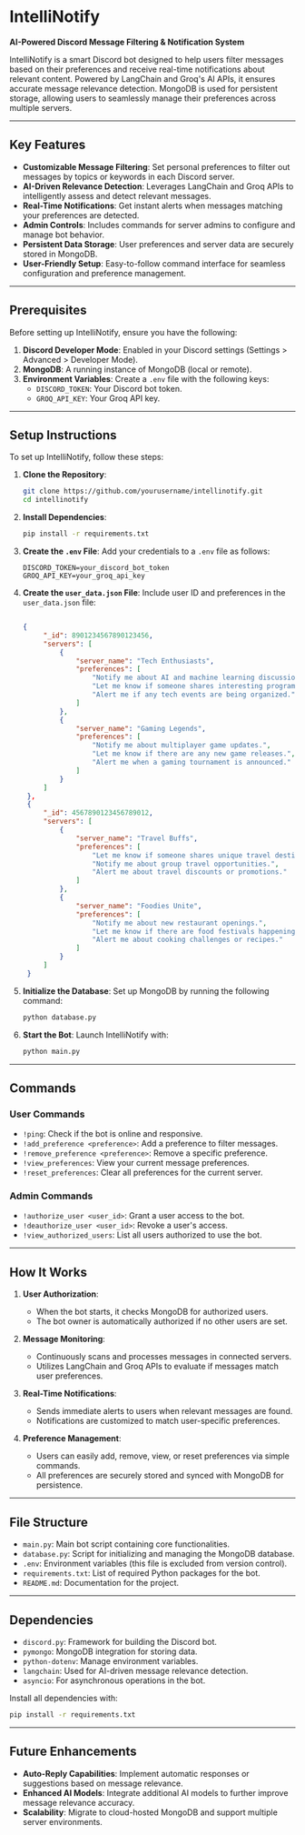 # IntelliNotify

**AI-Powered Discord Message Filtering & Notification System**

IntelliNotify is a smart Discord bot designed to help users filter messages based on their preferences and receive real-time notifications about relevant content. Powered by LangChain and Groq's AI APIs, it ensures accurate message relevance detection. MongoDB is used for persistent storage, allowing users to seamlessly manage their preferences across multiple servers.

---

## Key Features

- **Customizable Message Filtering**: Set personal preferences to filter out messages by topics or keywords in each Discord server.
- **AI-Driven Relevance Detection**: Leverages LangChain and Groq APIs to intelligently assess and detect relevant messages.
- **Real-Time Notifications**: Get instant alerts when messages matching your preferences are detected.
- **Admin Controls**: Includes commands for server admins to configure and manage bot behavior.
- **Persistent Data Storage**: User preferences and server data are securely stored in MongoDB.
- **User-Friendly Setup**: Easy-to-follow command interface for seamless configuration and preference management.

---

## Prerequisites

Before setting up IntelliNotify, ensure you have the following:

1. **Discord Developer Mode**: Enabled in your Discord settings (Settings > Advanced > Developer Mode).
2. **MongoDB**: A running instance of MongoDB (local or remote).
3. **Environment Variables**: Create a `.env` file with the following keys:
   - `DISCORD_TOKEN`: Your Discord bot token.
   - `GROQ_API_KEY`: Your Groq API key.

---

## Setup Instructions

To set up IntelliNotify, follow these steps:

1. **Clone the Repository**:
   ```bash
   git clone https://github.com/yourusername/intellinotify.git
   cd intellinotify
   ```

2. **Install Dependencies**:
   ```bash
   pip install -r requirements.txt
   ```

3. **Create the `.env` File**:
   Add your credentials to a `.env` file as follows:
   ```env
   DISCORD_TOKEN=your_discord_bot_token
   GROQ_API_KEY=your_groq_api_key
   ```

4. **Create the `user_data.json` File**:
   Include user ID and preferences in the `user_data.json` file:
   ```json

   {
        "_id": 8901234567890123456,
        "servers": [
            {
                "server_name": "Tech Enthusiasts",
                "preferences": [
                    "Notify me about AI and machine learning discussions.",
                    "Let me know if someone shares interesting programming tutorials.",
                    "Alert me if any tech events are being organized."
                ]
            },
            {
                "server_name": "Gaming Legends",
                "preferences": [
                    "Notify me about multiplayer game updates.",
                    "Let me know if there are any new game releases.",
                    "Alert me when a gaming tournament is announced."
                ]
            }
        ]
    },
    {
        "_id": 4567890123456789012,
        "servers": [
            {
                "server_name": "Travel Buffs",
                "preferences": [
                    "Let me know if someone shares unique travel destinations.",
                    "Notify me about group travel opportunities.",
                    "Alert me about travel discounts or promotions."
                ]
            },
            {
                "server_name": "Foodies Unite",
                "preferences": [
                    "Notify me about new restaurant openings.",
                    "Let me know if there are food festivals happening.",
                    "Alert me about cooking challenges or recipes."
                ]
            }
        ]
    }

   ```

5. **Initialize the Database**:
   Set up MongoDB by running the following command:
   ```bash
   python database.py
   ```

6. **Start the Bot**:
   Launch IntelliNotify with:
   ```bash
   python main.py
   ```

---

## Commands

### User Commands

- `!ping`: Check if the bot is online and responsive.
- `!add_preference <preference>`: Add a preference to filter messages.
- `!remove_preference <preference>`: Remove a specific preference.
- `!view_preferences`: View your current message preferences.
- `!reset_preferences`: Clear all preferences for the current server.

### Admin Commands

- `!authorize_user <user_id>`: Grant a user access to the bot.
- `!deauthorize_user <user_id>`: Revoke a user's access.
- `!view_authorized_users`: List all users authorized to use the bot.

---

## How It Works

1. **User Authorization**:
   - When the bot starts, it checks MongoDB for authorized users.
   - The bot owner is automatically authorized if no other users are set.

2. **Message Monitoring**:
   - Continuously scans and processes messages in connected servers.
   - Utilizes LangChain and Groq APIs to evaluate if messages match user preferences.

3. **Real-Time Notifications**:
   - Sends immediate alerts to users when relevant messages are found.
   - Notifications are customized to match user-specific preferences.

4. **Preference Management**:
   - Users can easily add, remove, view, or reset preferences via simple commands.
   - All preferences are securely stored and synced with MongoDB for persistence.

---

## File Structure

- `main.py`: Main bot script containing core functionalities.
- `database.py`: Script for initializing and managing the MongoDB database.
- `.env`: Environment variables (this file is excluded from version control).
- `requirements.txt`: List of required Python packages for the bot.
- `README.md`: Documentation for the project.

---

## Dependencies

- `discord.py`: Framework for building the Discord bot.
- `pymongo`: MongoDB integration for storing data.
- `python-dotenv`: Manage environment variables.
- `langchain`: Used for AI-driven message relevance detection.
- `asyncio`: For asynchronous operations in the bot.

Install all dependencies with:
```bash
pip install -r requirements.txt
```

---

## Future Enhancements

- **Auto-Reply Capabilities**: Implement automatic responses or suggestions based on message relevance.
- **Enhanced AI Models**: Integrate additional AI models to further improve message relevance accuracy.
- **Scalability**: Migrate to cloud-hosted MongoDB and support multiple server environments.

